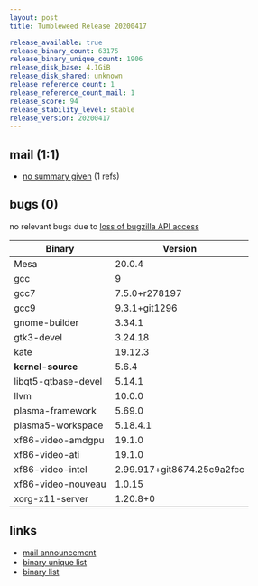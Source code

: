 ```yaml
---
layout: post
title: Tumbleweed Release 20200417

release_available: true
release_binary_count: 63175
release_binary_unique_count: 1906
release_disk_base: 4.1GiB
release_disk_shared: unknown
release_reference_count: 1
release_reference_count_mail: 1
release_score: 94
release_stability_level: stable
release_version: 20200417
---
```


## mail (1:1)

- [no summary given](https://lists.opensuse.org/opensuse-factory/2020-04/msg00388.html) (1 refs)

## bugs (0)

<!--more-->

no relevant bugs due to [loss of bugzilla API access](https://bugzilla.opensuse.org/show_bug.cgi?id=1157722)

Binary | Version
--- | ---
Mesa | 20.0.4
gcc | 9
gcc7 | 7.5.0+r278197
gcc9 | 9.3.1+git1296
gnome-builder | 3.34.1
gtk3-devel | 3.24.18
kate | 19.12.3
**kernel-source** | 5.6.4
libqt5-qtbase-devel | 5.14.1
llvm | 10.0.0
plasma-framework | 5.69.0
plasma5-workspace | 5.18.4.1
xf86-video-amdgpu | 19.1.0
xf86-video-ati | 19.1.0
xf86-video-intel | 2.99.917+git8674.25c9a2fcc
xf86-video-nouveau | 1.0.15
xorg-x11-server | 1.20.8+0

## links

- [mail announcement](https://lists.opensuse.org/opensuse-factory/2020-04/msg00347.html)
- [binary unique list](http://download.opensuse.org/history/20200417/rpm.unique.list)
- [binary list](http://download.opensuse.org/history/20200417/rpm.list)
